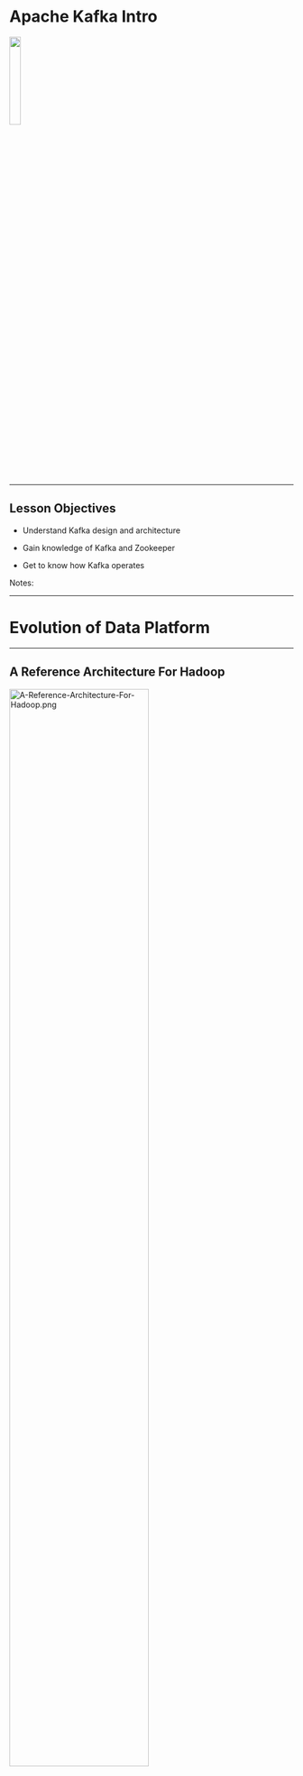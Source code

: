 # Apache Kafka Intro

<img src="../../assets/images/logos/kafka-logo-1.png" style="width:20%;" />


---


## Lesson Objectives


 * Understand Kafka design and architecture
 
 * Gain knowledge of Kafka and Zookeeper

 * Get to know how Kafka operates

Notes: 

---

# Evolution of Data Platform

---


## A Reference Architecture For Hadoop

<img src="../../assets/images/kafka/A-Reference-Architecture-For-Hadoop.png" alt="A-Reference-Architecture-For-Hadoop.png" style="width:70%;"/>


Notes: 

Image credit: Hortonworks.com


---

## Hadoop


 * Hadoop is designed as a  **single destination silo**

 * Data comes into Hadoop from various sources

 * Analytics is performed within Hadoop cluster

 * Results may be exported to other systems

Notes: 




---

## Outgrowing Hadoop


 * Hadoop cannot do real time processing.  
 Reacting to events in ‘real time’ (milliseconds to seconds)
     - We need another system for that

 * Hadoop is not meant as a ‘data router’
     - Hadoop gets data in ‘batches’
     - Not designed for ‘fast data movement’ (millions events / sec).

<img src="../../assets/images/kafka/Outgrowing-Hadoop-2.png" alt="Outgrowing-Hadoop-2.png" style="max-width:50%;"/>

Notes: 




---

## Requirements For Data Buffer / Router

<img src="../../assets/images/kafka/For-Data-Buffer-Router-3.png" alt="For-Data-Buffer-Router-3.png" style="width:20%;float:right;"/>

 * Efficiently deal with large volume of data
     - Data usually comes in as events 
     - Each event can be small size X  Billions of them
 * Transport data in and out of system
     - Million events came in 
     - Million events went out
 * Support multiple publishers and consumers
     - Same data can be read by multiple consumers
 * Completely ‘de couple’ publishers and consumers
     - Easy to add more pubs / subs
 * Scale seamlessly as a cluster
 * Safeguard data -- can not loose data


Notes: 



---

## Messaging / Queuing Systems


 * **MQ (RabbitMQ / ActiveMQ)**
     - JMS (Java Messaging System) based
     - Used as enterprise message bus
     - Guarantee message delivery with acknowledgements
     - Usually not ‘high’ throughput
 * **Amazon Kinesis**
     - Fully managed queue system within Amazon Cloud (AWS)
 * **Kafka**
     - Designed for massive throughput
     - (more in the next section)
     
<img src="../../assets/images/logos/jms-logo-1.png" alt="Outgrowing-Hadoop-2.png" style="max-width:15%;"/>
<img src="../../assets/images/logos/IBM-MQ-logo-1.png" alt="Outgrowing-Hadoop-2.png" style="max-width:10%;"/>
<img src="../../assets/images/logos/rabbit-mq-logo-1.png" alt="Outgrowing-Hadoop-2.png" style="max-width:15%;"/>
<img src="../../assets/images/logos/aws-kinesis-logo-1.png" alt="Outgrowing-Hadoop-2.png" style="max-width:15%;"/>





Notes: 




---

# Kafka Intro

---


## Apache Kafka


 * Kafka is a Publisher / Subscriber (Pub-Sub) messaging system

 * Distributed 
     - Scales seamlessly

 * High throughput
     - Capable of handling billions of messages per day

 * Replicated 
     - Safeguards data in case of machine failures

 * Created @ LinkedIn in 2010
    - Now Apache Project (Open Source)

Notes: 


---
## Why LinkedIn Built Kafka?

* Lots of databases
  - Built to store data
  - Piles of data : relational / key-value / caches / search indexes
  
* What is missing?
  - Something to handle the continuous flow of data
  
<img src="../../assets/images/kafka/3rd-party/franz-kafka.png" style="width:15%;float:right;" />

* Hence, LinkedIn built Kafka from scratch

* **Trivia : Why name it Kafka?**   
  Kafka's co-creator Jay Kreps says "Kafka is optimized for writing"  and named after popular author [Franz Kafka](https://en.wikipedia.org/wiki/Franz_Kafka)


---

## What Happened Then

* Kafka started as
  - powering real-time applications
  - data flow
  - in social network
 
* Kafka continued as
  - next-generation architectures
  - retailers redo their business process as continuous business stream
  - car companies are collecting and processing real-time data streams
  - banks are rethinking their fundamental processes

---
## What Kafka is Like and Not Like
* Compare to
  - enterprise messaging systems
  - big data systems like Hadoop
  - data integration or ETL tools
* But not like them
  - NOT ActiveMQ, RabbitMQ, IBM’s MQSeries
    - runs on a cluster and can scale to 1000s of nodes
    - replaces hand-wires message brokers
  - NOT a regular storage system
    - replicated
    - persistent
    - but can be kept around as long as you like
  - NOT ETL
    - instead of scraping data here and putting it there
    - re-organize data as continuous stream
* So... **a streaming platform**


---

## Kafka Timeline

| year       | version | description                                                                                                          |
|------------|---------|----------------------------------------------------------------------------------------------------------------------|
| 2011 |         | Open sourced                                                                                                         |
| 2012 Oct    |         | Apache incubator                                                                                                     |
| 2015  | 0.9     | - Security (Kerberos, encryption),</br>- Kafka connect: connect other systems to Kafka,</br>- Quotas (multi tenancy) |
| 2016       | 0.10    | - Producers for Unit testing                                                                                         |
| 2017       | 0.11    | - Exactly once delivery                                                                                              |
| 2017 Oct   | 1.0     |                                                                                                                      |
| 2018 Jul   | 2.0     |&nbsp;|                                                                                                                      |

Notes: 




---

## Kafka Use Cases / Powered By


 * LinkedIn
     - 200 billion messages / day
     - 400 nodes, Multiple data centers (mirroring)
     - Used for: website interactions / sending emails / metrics
 * Netflix
     - 80 billion events / day
     - 1.5 million events / sec @ peak hours
 * Spotify
     - Event delivery system
     - User interactions (add to play list ..etc)
 * Find more use cases at: [BigDataUseCases.info](https://bigdatausecases.info)
 
<img src="../../assets/images/logos/linkedin-logo-1.png" alt="Outgrowing-Hadoop-2.png" style="max-width:25%;"/> &nbsp; &nbsp;
<img src="../../assets/images/logos/netflix-logo-1.png" alt="Outgrowing-Hadoop-2.png" style="max-width:20%;"/> &nbsp; &nbsp;
<img src="../../assets/images/logos/spotify-logo-1.png" alt="Outgrowing-Hadoop-2.png" style="max-width:20%;"/>


Notes: 

- https://cwiki.apache.org/confluence/display/KAFKA/Powered+By 
- http://techblog.netflix.com/2013/12/announcing-suro-backbone-of-netflixs.html
- https://labs.spotify.com/2016/02/25/spotifys-event-delivery-the-road-to-the-cloud-part-i/
- https://labs.spotify.com/2016/03/03/spotifys-event-delivery-the-road-to-the-cloud-part-ii/


---
## Kafka's Growth

* Used by tens of thousands of organizations

* Including over a third of the Fortune 500

* Among the fastest growing open source projects

* Immense ecosystem around it

* At the heart of a movement towards managing and processing streams of data


---

## Kafka Benchmarks

| Benchmark          	| Hardware                                                                                                 	| Performance                                                                                                           	|
|--------------------	|----------------------------------------------------------------------------------------------------------	|-----------------------------------------------------------------------------------------------------------------------	|
| By Linkedin @ 2014 	| 3 machines,</br>- Xeon 2.5 G , 6 cores,</br>- Six 7200 RPM SATA drives,</br>- 32 G RAM,</br>- 1G ethernet 	| Multiple test setups.,</br>One throughput,</br>- 80 MB / sec,</br>- 2 million messages / sec (each message 100 bytes) 	|

 * The machines are medium scale

 * Notice more than one disk per machine

Notes: 

https://engineering.linkedin.com/kafka/benchmarking-apache-kafka-2-million-writes-second-three-cheap-machines


---

## Why Is Kafka Very Fast?


 * Write: Disk writes are buffered in page cache

 * Read: The data from page cache can be transferred to network interface very efficiently
     - 99% of the time data is read from page cache, no disk access at all.(source: Loggly)

<img src="../../assets/images/kafka/Kafka-is-Very-Fast.png" alt="Kafka-is-Very-Fast.png" style="max-width:50%;"/>

Notes: 




---

## Kafka vs. Other Message Queues


### Message deletion

 *  **Other Message Queues**: 
     - In Most systems, after a message is 'read' it can be deleted

 *  **Kafka:** 
     - Messages are NOT deleted after they are consumed.
     - There is not even a client API to delete a message.
     - Messages are expired by Kafka automatically after a certain time (7 days default)
     - Deletion is possible if compaction is enabled (more on this later).

 *  **Reason**: Many applications can subscribe to a topic.  A client deleting a message can deprive other clients of their input

Notes: 




---

## Kafka vs. Other Message Queues


### Message read order

 *  **Other Message Queues**: 
     - Usually messages are read in order
     - FF & Rewind are not performant operations

 *  **Kafka:** 
     - Messages can be read in any order
     - Fast-forward & Rewind are very fast operations

 *  **Reason**: Clients can choose to skip messages if need to be

Notes: 




---

## Kafka vs. Other Message Queues

### Message processing guarantee

 *  **Other Message Queues**: 
     - Hard to guarantee one message will only be processed by one client

 *  **Kafka:** 
     - Guarantees messages are sent to one consumer
     - No duplicate message processing
     - (more on this in 'offset management' section)

Notes: 




---

## Kafka vs. Other Message Queues


### Concurrency With Multiple Applications

 *  **Other Message Queues**: 

     - Usually one / small number of clients can access simultaneously

 *  **Kafka:** 

     - Large number of clients can read / write to Kafka at high speed

     - No locking / blocking

Notes: 




---

## How is Kafka Different From Other Message Queues?

| Feature                                                                         	| Kafka                                                          	| Other Queue Systems                           	|
|---------------------------------------------------------------------------------	|----------------------------------------------------------------	|-----------------------------------------------	|
| **Deleting messages**                                                           	| Clients can not delete.,</br>Kafka auto-expires </br>messages  	| Clients can delete                            	|
| **Message processing order**                                                    	| Can read in or out-of order                                    	| Usually read in order                         	|
| **Message processing guarantee**                                                	| Kafka guarantee no </br>duplicate processing of a </br>message 	| Usually no                                    	|
| **Concurrent read / write**                                                     	| Supported.,</br>High throughput                                	| Low throughput due to </br>locking & blocking 	|
| **Message priorities**                                                          	| None                                                           	| Yes                                           	|
| **Message ACKs,(Client notify </br>producer that a </br>message is processed)** 	| No                                                             	| May be                                        	|
Notes: 




---

## ZooKeeper

[ZooKeeper](zookeeper-primer.md)



---

## Kafka And Zookeeper

<img src="../../assets/images/kafka/Kafka-And-Zookeeper.png" alt="Kafka-And-Zooeeper.png" style="max-width:40%;float:right; "/>

 * Kafka uses ZK

 * Starting from v0.8 Kafka requires ZK

 * Kafka brokers

     - Cluster membership

     - Topic configuration (partitions, replicas ..etc)

     - Consumer assignments

 * Clients don't have ZK dependency</br>starting from v0.9 (discussed later)



Notes: 

Thanks to: https://www.quora.com/What-is-the-actual-role-of-ZooKeeper-in-Kafka


---

## Lab Prep 

#### Instructions for Instructor

<img src="../../assets/images/icons/individual-labs.png" style="max-width:30%;float:right;"/>

 
 * Distribute  **kafka-labs.zip**  to students

 * Distribute cloud VM details and assign each student a VM

 * Walk students through logging in via
     - SSH
     - UI
        * Web based desktop (port 80)
        * Native VNC client


Notes: 




---

## Lab : Installing Kafka

<img src="../../assets/images/icons/individual-labs.png" style="max-width:30%;float:right;"/>


 *  **Overview**:   
 Install Kafka on provided virtual machines

 *  **Builds on previous labs**:   
 None

 *  **Approximate Time**:   
 30 – 40 mins

 *  **Instructions**:   
 lab-1: labs/1-installing-kafka.md

 *  **To Instructor**:   
 Please walk through this lab first on screen


Notes: 




---

# Kafka Architecture

---


## Kafka Architecture


 * Kafka is designed as a  **Pub-Sub messaging system** 

 *  **Producers**  publish messages

 *  **Consumers**  consume messages

<img src="../../assets/images/kafka/Kafka-Architecture-01.png"  style="max-width:80%;"/>

Notes: 




---

## Kafka Architecture


 * Kafka is designed to run on many nodes as a cluster

 * Kafka machines are called ‘brokers’

 * Kafka automatically backs up data on at least another machine (broker)

<img src="../../assets/images/kafka/Kafka-Architecture-02.png" alt="Kafka-Architecture-02.png" style="width:30%;"/>


Notes: 




---

## Kafka Terminology


 * Roles
     -  **Producers**: write data to Kafka
     -  **Consumers**: read data from Kafka
     -  **Brokers**: Kafka nodes
     -  **Zookeeper**: Keep track of brokers

 * Data
     -  **Message:**  ‘basic unit’ of data in Kafka
     -  **Topics**: Messages are organized as topics
     -  **Partitions**: Topics are split into partitions
     -  **Commit Log**: How data is organized

 * Advanced
     - **Consumer Group**: a set of consumers for scaling 
     - **Offset**: message’s position within a partition

Notes: 




---

## A Kafka Use Case: 'My Connect'


 * Features
     - User's can connect with each other
     - Users can send messages to each other
     - Analyze user's usage pattern to customize home page
     - System metrics and diagnostics

 * Design
     - We will use a message queue instead of database
     - We are going to send messages for each event
        * Each user email is sent as a message
        * System metrics are sent as events 

Notes: 




---

## 'My Connect' Design


<img src="../../assets/images/kafka/My-Connect-Design.png" alt="My-Connect-Design.png" style="width:70%;"/>

Notes: 




---

## Kafka Concepts


 * In Kafka a basic unit of data is a  **'message'**
     - Message can be email / connection request / alert event

 * Messages are stored in  **'topics**'
     - Topics are like 'queues'
     - Sample topics could be: `emails` / `alerts`

<img src="../../assets/images/kafka/Kafka-Concepts.png" alt="Kafka-Concepts.png" style="max-width:80%;"/>

Notes: 




---

## Topics


 * Analogous to a 'queue' in a queuing system

 * Logical / virtual entity

 * We can set expiration-times & replication settings per topic

 * Topics are broken into smaller units called partitions 
     - One to many ( 1 -> M)
     - Think HDFS file -> blocks

<img src="../../assets/images/kafka/Topics.png" alt="Topics.png" style="max-width:80%;"/>

Notes: 




---

## Partitions 


 * Partition is a physical entity

 * This is where data lives

 * One partition resides on ONE machine ( 1 to 1)

 * One machine will host many partitions ( N <-> M)

     - Possibly from many topics

<img src="../../assets/images/kafka/Partitions.png" alt="Partitions.png" style="width:50%;"/>

Notes: 




---

## Partitions / Replicas


 * One partition is stored in one machine (broker)
 * Partitions are replicated to prevent data loss, in case a machine crashes
 * Default setup is 2 copies (one primary, one replica)
     - One broker is the ‘ **owner** ’ for a partition
 * Replicas are purely there to prevent data loss
 * Replicas are never written to,  nor read from
     - So increasing number of replicas does not increase throughput

<img src="../../assets/images/kafka/Partitions-Replicas.png" alt="Partitions-Replicas.png" style="max-width:50%;"/>

Notes: 




---

## Kafka Architecture Topics + Partitions + Replicas


<img src="../../assets/images/kafka/Kafka-Architecture-Topics-Partitions-Replicas.png" alt="Kafka-Architecture-Topics-Partitions-Replicas.png" style="max-width:40%;"/>

Notes: 




---

## Commit Log
<img src="../../assets/images/kafka/Commit-Log.png" alt="Commit-Log.png" style="width:27%;float:right; "/>


 * In Kafka, data is stored in  **commit logs** 
 * Commit Log is  **simple file on disk** that stores message bytes
 * Messages are always  **appended**  (to the end) of commit log
     - Commit log can not be modified in the middle ( **immutable** )
 * Commit log maintains order of messages
     - So clients can read messages in order
 * Provides high concurrency & high throughput
     - No locking 
 * Each Partition has it's own commit log


<img src="../../assets/images/kafka/Commit-Log-02.png" alt="Commit-Log-02.png" style="max-width:50%; "/>

Notes: 




---

## Kafka Message

<img src="../../assets/images/kafka/kafka-message-format.jpg" alt="Commit-Log-02.png" style="width:45%;float:right; "/>

 * In Kafka basic ‘data unit’ is a message
 
 * Kafka treats messages as ‘bunch of bytes’
     - Doesn’t really care what the message payload is
     
 * Optionally messages can have metadata, like keys
    - Keys are bytes too
    - Keys are used to determine which partition to write to
        - Think 'hashing', Same key always go to same partition (more on this later)
        
 * Messages can have optional schema
     - Uses AVRO to specify schema
     - This is for the benefit of clients, Kafka doesn't care about schema
     


Notes: 




---

## Putting It All Together: Topics / Partitions / Messages


 * Messages are written  **in order** on each partition

 * Partitions are  **ordered and immutable** 

 *  **No order** maintained across partitions

 * Producers write at the end of partition (append)
     - Sequential writes -> higher throughput

<img src="../../assets/images/kafka/Putting-It-All-Together-Topics.png" alt="Putting-It-All-Together-Topics.png" style="max-width:50%;"/>

Notes: 




---

## Brokers


<img src="../../assets/images/kafka/Kafka-Architecture-02.png"  style="max-width:40%;float:right;"/>


 * A Kafka broker is a Java process that runs on a  node (machine / host)
     - Runs as a daemon (background process)
 * One broker daemon per node
 * Brokers are designed to run as cluster
 * One broker is designated as controller
     - Selected automatically from all brokers
 * Controller
     - `administrator` of cluster
     - Monitors other brokers and handles failures
     - Assigns partition ownership
 * Performance
     - Usually bare metal preferred for performance  as opposed to virtualized machines
     - A single broker can handle thousands of partitions and millions of messages


---

## Broker Services
 
 * **Services to Producer**
     - Accepts messages from Producers
     - Assigns a unique offsets (incrementing) to messages
     - Commits the messages to commitlog

 * **Services to Consumer**
     - Serve message requests
     - Assign partitions to consumers in consumer groups


Notes: 




---

## Kafka: Physical and Logical


<img src="../../assets/images/kafka/Physical-and-Logical.png" alt="Physical-and-Logical.png" style="width:70%;"/>

Notes: 



---

## Brokers / Leaders / Partitions / Replications


<img src="../../assets/images/kafka/Brokers-Leaders-Partitions-Replications.png" alt="Brokers-Leaders-Partitions-Replications.png" style="width:70%;"/>

Notes: 




---

## Brokers / Leaders / Partitions / Replications


 * Each partition has ONE broker as ‘leader’ (primary / owner) 

 * One broker can be a leader for many partitions

     - One to many relationship

 * Producers write messages to partition leader

 * Data is then replicated into another broker by Kafka

 * Consumers also read from partition leader

Notes: 




---

## Producers / Consumers / Topics / Partitions


<img src="../../assets/images/kafka/Producers-Consumers-Topics-Partitions.png" alt="Producers-Consumers-Topics-Partitions.png" style="max-width:60%;"/>

Notes: 




---

# Kafka Utilities

---


## Kafka Bundle

<img src="../../assets/images/kafka/3rd-party/Bundle-2.png" alt="Bundle-2.png" style="width:25%;float:right;"/>

 *  **Bin**: has executables and utilities

 *  **Config**: config files

 *  **Libs**: jar files

 *  **Logs**: kafka logs


Notes: 




---

## Kafka Command Utilities in BIN 


 * Starting Kafka brokers

     - **bin/kafka-server-start**

     - **bin/kafka-server-stop**

 * Managing topics

     - **bin/kafka-topics**: Lists / create / delete topics

 * Sending Messages

     - **bin/kafka-console-producer.sh**

 * Consuming messages

     - **bin/kafka-console-consumer.sh**

Notes: 




---

## Creating Topics


```bash
$   bin/kafka-topics.sh  --zookeeper localhost:2181  --list
# ... empty ...

## create a topic with one replica and two partitions
$  bin/kafka-topics.sh  --zookeeper localhost:2181  --create
--topic test --replication-factor 1  --partitions 2


$  bin/kafka-topics.sh --zookeeper localhost:2181 --describe --topic test

# Topic:test	PartitionCount:2	ReplicationFactor:1	Configs:	Topic:
# test	Partition: 0	Leader: 0	Replicas: 0	Isr: 0	Topic: test	Partition:
# 1	Leader: 0	Replicas: 0	Isr: 0

```

Notes: 




---

## Using Producer / Consumer Utils


 *  **bin/**  **kafka**  **-console-producer** : utility for producing messages

 *  **bin/**  **kafka**  **-console-consumer** : utility for reading messages

<img src="../../assets/images/kafka/Using-Producer-01.png" alt="Using-Producer-03.png" style="width:70%;"/>


Notes: 




---

## Lab: Using Kafka Utilities

<img src="../../assets/images/icons/individual-labs.png" alt="Buildin-a-afair-marketplace.png" style="width:30%;float:right;"/>


 *  **Overview**: 
 Use Kafka CLI tools 

 *  **Builds on previous labs**:   
 1-install Kafka

 *  **Approximate Time**:   
 30 – 40 mins

 *  **Instructions**:   
 lab-2: labs/2-kafka-utils.md

 *  **To Instructor**: 


Notes: 




---

# Producing / Consuming Messages

---


## Producing Messages

<img src="../../assets/images/kafka/Kafka-Architecture-02.png"  style="max-width:30%;float:right;"/>


 * Producers create new messages
 * Producers typically don’t care which partition to write to
 * They will balance writing across multiple partitions.-> Provides scale & load balancing
 * Each message has a  **unique offset within a partition** 
     - Increasing number (Long)
     - Added by Kafka automatically when a message is written
 * Producers ‘ **append** ’ messages to the end of partition
 * If messages have a ‘ **key** ’ 
     - A particular key is guaranteed to be written to the same partition
     - Done using hashing of key
     - Guarantees message order within a key

Notes: 




---

## Writing To Partitions


 * Kafka randomly distributes data across partitions

<img src="../../assets/images/kafka/Writing-To-Partitions.png" alt="Writing-To-Partitions.png" style="width:70%;"/>

Notes: 




---

## Writing With Keys


 * Kafka will 'hash' same key to same partition

 * So all data for one key is maintained in order (as they are in ONE partition)

<img src="../../assets/images/kafka/Writing-With-Keys.png" alt="Writing-With-Keys.png" style="width:70%;"/>

Notes: 




---

## Class Discussion – Partition Data Skew

<img src="../../assets/images/icons/quiz-icon.png"  style="width:30%;float:right;"/>


 * We are capturing network access logs in Kafka.

     - destination: google.com / yahoo.com  / facebook.com

     - User ID: 

     - From IP Address: 

     - Timestamp

 * Discuss the implication of choosing **key = destination** 

 * Hint: Which domains do you think get a lot of traffic?

Notes: 



---

## Batching of Messages


 * If each individual message is written to Kafka, this will increase network round trips.
     - Increased latency

 * Messages are written as batches 
     - Reduces round trip
     - Increases throughput
     - Batches can be compressed (reduces network payload)

 * Large batches
     - Increase throughput
     - But it will take longer for individual messages to propagate

Notes: 




---

## Consuming Messages


 * Consumers read messages off partitions

 * Consumers can subscribe one or more topics

 * They read messages in order (within a partition)

 * Resume from the  **offset**  of last message read

 * This offset is stored in Kafka ( **__offsets**  topic)

 * Consumers can resume after a crash by starting from the last seen offset

<img src="../../assets/images/kafka/Commit-Log-02.png" alt="Commit-Log-02.png" style="max-width:70%;"/>

Notes: 




---

## Consumer Group


 * Consumers belong to a  **consumer group** 

 * A consumer group is  **collection of consumers** that consume a particular topic

 * Group makes sure each partition is only processed by one consumer  (no duplicate processing)

 * One partition is only read by one consumer

 * One consumer can read one or more partitions (one to many relationship)

 * Partition to consumer is mapping is called  **ownership** 

Notes: 




---

## Consumer Group


<img src="../../assets/images/kafka/Consumer-Group.png" alt="Consumer-Group.png" style="max-width:70%;"/>

Notes: 




---

## Partition Assignment for Consumer Group


 * Old Consumer depended on ZK for group management

 * New Consumers use the built-in group coordination protocol built into Kafka itself

     - Removes ZK dependency for clients

     - Faster allocation times

 * For each group, one broker is selected as  **group coordinator** 

 * Group coordinator handles partition assignment

     - when new consumers arrive, 

     - When old consumers leave

Notes: 




---

## Putting It All Together


 * Consumers can read at a different pace than producers
     - If consumers fall behind in processing, messages are safely stored in Kafka
 * Consumers can scale with partitions using ownerships
     - 1-consumer-to-1 partition  or1 consumer-to-many-partitions
 * If a consumer fails, partition ownership is assigned to other consumers ( **rebalancing** )

<img src="../../assets/images/kafka/Putting-It-All-Together.png" alt="Putting-It-All-Together.png" style="max-width:60%;"/>

Notes: 




---

## Partition Rebalance


 * When a new consumer joins a consumer group, partitions are re-assigned.

<img src="../../assets/images/kafka/Partition-Rebalance.png" alt="Partition-Rebalance.png" style="width:70%;"/>

Notes: 




---

## Partition Rebalance Triggers


 * New consumers joining a consumer group
     - Sending a heartbeat to Group Coordinator (Kafka broker)

 * Consumers leaving a consumer group
     - a consumer crashes
     - Doesn't send heartbeat in time
     - Adjust  **max.poll.interval.ms**  **** and ****  **session.timeout.ms**  **** to set the timeout

 * Topic is modified by adding more partitions

 * During rebalance period (usually few seconds) all consumers in a consumer group don't have access to data
     - 'Holding pattern'

Notes: 




---

## Multiple Consumer Groups


 * Multiple consumer groups can read data  **independently** , without interfering with each other

 * Remember, reading a message doesn't delete it Kafka

     - Different semantics than other Q systems

<img src="../../assets/images/kafka/Multiple-Consumer-Groups.png" alt="Multiple-Consumer-Groups.png" style="max-width:70%;"/>

Notes: 




---

## Consumer Behavior


 * One consumer reads all partitions

<img src="../../assets/images/kafka/Consumer-Behavior-01.png" style="width:70%;"/>

Notes: 




---

## Consumer Behavior


 * Consumers share partitions

<img src="../../assets/images/kafka/Consumer-Behavior-02.png" alt="Consumer-Behavior-02.png" style="width:70%;"/>

Notes: 




---

## Consumer Behavior


 * 1-1 mapping for partitions and consumers

     - Maximum scalability

<img src="../../assets/images/kafka/Consumer-Behavior-03.png" alt="Consumer-Behavior-03.png" style="width:70%;"/>

Notes: 




---

## Consumer Behavior


 * Too many consumers.  Some are idle

     - Not a good use of resources

 *  **Quiz: How can we fix this scenario?** 

<img src="../../assets/images/kafka/Consumer-Behavior-04.png" alt="Consumer-Behavior-04.png" style="max-width:40%;"/>

Notes: 




---

## Message Retention

 *  **Period based** 
    - Retention period is configured per topic
    - Default is  **7 days** 
    - Examples:
       - Topic "emails": store for 7 days
       - Topic "metrics": store for 2 hours
       - Topic "alerts": store 1 day

 *  **Size based** 
    - Retention can be size-limited per topic
    - Once the limit is reached, Kafka will expire and purge messages automatically
    - Example:
       - Topic "temp_sensor": size limit 10 GB

Notes: 




---

# Log Compaction

---


## Log Compaction

<img src="../../assets/images/kafka/Log-Compaction-02.png" alt="Log-Compaction-02.png" style="width:50%;float:right;"/>

 * Retains latest value of every key in the log.

 * Used in scenarios where only latest value is needed

 * For example, the changes to a database table

 *  See the diagram on right   
 original data (before compaction) on top, after compaction at the bottom


 

Notes: 

Key 1 @ 00:19 and key 6 @ 01:17 are retended.


---

## Log Compaction Illustrated


 * Offsets don't change after compaction (Offsets uniquely identify messages)

<img src="../../assets/images/kafka/Log-Compaction-Illustrated.png" alt="Log-Compaction-Illustrated.png" style="width:70%;"/>

Notes: 



Image source : https://kafka.apache.org/documentation/


---

## Log Compaction


 * Head of log is same as traditional log model
 * Consumers can read all messages from log head
 * Tail is compacted
 * Kafka keeps track of head and tail
 * Compacted offsets are valid and next highest offset value is read
     - Eg: 3 , 4 and 5 are equivalent (3 and 4 are missing because of compaction)

<img src="../../assets/images/kafka/Log-Compaction.png" alt="Log-Compaction.png" style="max-width:80%;"/>

Notes: 




---

## Log Compaction Basics


 * The compaction is done in the background by Log Cleaner.

 * Log Cleaner uses a pool of background threads 

     - that recopy log segment files, 

     - removing records whose key appears in the head of the log

 *  **log .cleaner.min.compaction.lag.ms**: The minimum time a message will remain uncompacted in the log. Only applicable for logs that are being compacted.

Notes: 



---

## Delete in compaction

<img src="../../assets/images/kafka/Delete-in-compaction.png" alt="Delete-in-compaction.png" style="width:50%;float:right;"/>

 * A delete marker deletes prior messages with the same key.

 * It is a message with a key and null value payload.

 * It is no longer retained after delete retention point.

 * Will be deleted after delete retention point. 



Notes: 



---

## Multi Data Center Deployment


 * Kafka is very network intensive

     - Lots of traffic between nodes / brokers

 * So we don't want to 'split' a Kafka cluster across multiple data centers:

     - Not enough bandwidth for a single cluster.

<img src="../../assets/images/kafka/Multi-Data-Center-Deployment.png" alt="Multi-Data-Center-Deployment.png" style="width:70%;"/>

Notes: 




---

## Multi Data Center Deployment


 * Multi data center deployments are useful for
     - Disaster recovery
     - Isolating data according to local laws.E.g. European Union has stricter privacy rules.  So data collected there has to be hosted in a data center in EU.
 * Kafka has a utility called ‘mirror maker’
 * It acts as both consumer and producer
     - It consumes data from one cluster
     - Turns around and ‘produces’ data into another cluster

<img src="../../assets/images/kafka/Multi-Data-Center-Deployment-01.png" alt="Multi-Data-Center-Deployment-01.png" style="max-width:50%;"/>

Notes: 




---

## 'My Connect' Design


<img src="../../assets/images/kafka/My-Connect-Design-02.png" alt="My-Connect-Design-02.png" style="width:70%;"/>

Notes: 




---

## Review Questions


<img src="../../assets/images/icons/quiz-icon.png"  style="width:30%;float:right;"/>


 * How is Kafka different from 
     - Hadoop
     - Database

 * Having more replicas will increase cluster throughput  
 True / False

 * Having more partitions will increase cluster throughput  
 True / False

Notes: 

